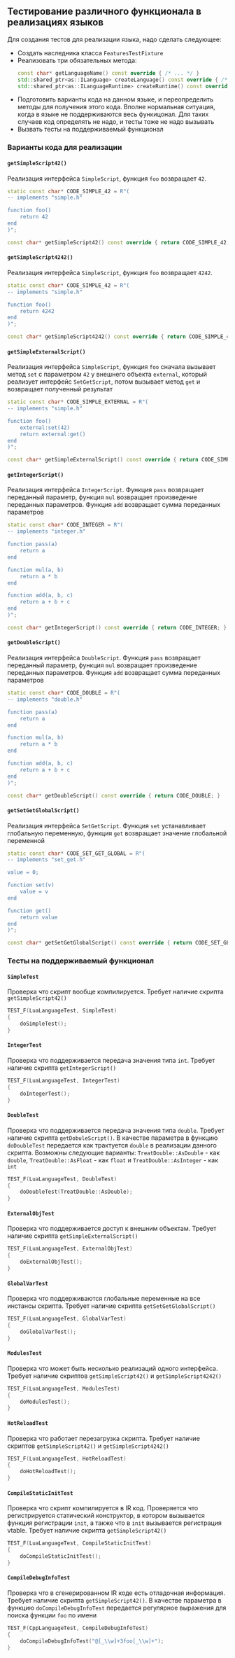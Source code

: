 Тестирование различного функционала в реализациях языков
--------------------------------------------------------

Для создания тестов для реализации языка, надо сделать следующее:
- Создать наследника класса `FeaturesTestFixture`
- Реализовать три обязательных метода:
    ```c++
    const char* getLanguageName() const override { /* ... */ }
    std::shared_ptr<as::ILanguage> createLanguage() const override { /* ... */ }
    std::shared_ptr<as::ILanguageRuntime> createRuntime() const override { /* ... */ }
    ```
- Подготовить варианты кода на данном языке, и переопределить методы для получения этого кода. Вполне нормальная
ситуация, когда в языке не поддерживаются весь функицонал. Для таких случаев код определять не надо, и тесты тоже не
надо вызывать
- Вызвать тесты на поддерживаемый функционал


### Варианты кода для реализации

#### `getSimpleScript42()`
Реализация интерфейса `SimpleScript`, функция `foo` возвращает `42`.
```c++
static const char* CODE_SIMPLE_42 = R"(
-- implements "simple.h"

function foo()
    return 42
end
)";

const char* getSimpleScript42() const override { return CODE_SIMPLE_42; }
```

#### `getSimpleScript4242()`
Реализация интерфейса `SimpleScript`, функция `foo` возвращает `4242`.
```c++
static const char* CODE_SIMPLE_42 = R"(
-- implements "simple.h"

function foo()
    return 4242
end
)";

const char* getSimpleScript4242() const override { return CODE_SIMPLE_4242; }
```

#### `getSimpleExternalScript()`
Реализация интерфейса `SimpleScript`, функция `foo` сначала вызывает метод `set` с параметром `42` у внешнего объекта
`external`, который реализует интерфейс `SetGetScript`, потом вызывает метод `get` и возвращает полученный результат
```c++
static const char* CODE_SIMPLE_EXTERNAL = R"(
-- implements "simple.h"

function foo()
    external:set(42)
    return external:get()
end
)";

const char* getSimpleExternalScript() const override { return CODE_SIMPLE_EXTERNAL; }
```

#### `getIntegerScript()`
Реализация интерфейса `IntegerScript`. Функция `pass` возвращает переданный параметр, функция `mul` возвращает 
произведение переданных параметров. Функция `add` возвращает сумма переданных параметров
```c++
static const char* CODE_INTEGER = R"(
-- implements "integer.h"

function pass(a)
    return a
end

function mul(a, b)
    return a * b
end

function add(a, b, c)
    return a + b + c
end
)";

const char* getIntegerScript() const override { return CODE_INTEGER; }
```

#### `getDoubleScript()`
Реализация интерфейса `DoubleScript`. Функция `pass` возвращает переданный параметр, функция `mul` возвращает
произведение переданных параметров. Функция `add` возвращает сумма переданных параметров
```c++
static const char* CODE_DOUBLE = R"(
-- implements "double.h"

function pass(a)
    return a
end

function mul(a, b)
    return a * b
end

function add(a, b, c)
    return a + b + c
end
)";

const char* getDoubleScript() const override { return CODE_DOUBLE; }
```

#### `getSetGetGlobalScript()`
Реализация интерфейса `SetGetScript`. Функция `set` устанавливает глобальную переменную, функция `get` возвращает
значение глобальной переменной
```c++
static const char* CODE_SET_GET_GLOBAL = R"(
-- implements "set_get.h"

value = 0;

function set(v)
    value = v
end

function get()
    return value
end
)";

const char* getSetGetGlobalScript() const override { return CODE_SET_GET_GLOBAL; }
```


### Тесты на поддерживаемый функционал

#### `SimpleTest`
Проверка что скрипт вообще компилируется. Требует наличие скрипта `getSimpleScript42()`
```c++
TEST_F(LuaLanguageTest, SimpleTest)
{
    doSimpleTest();
}
```

#### `IntegerTest`
Проверка что поддерживается передача значения типа `int`. Требует наличие скрипта `getIntegerScript()`
```c++
TEST_F(LuaLanguageTest, IntegerTest)
{
    doIntegerTest();
}
```

#### `DoubleTest`
Проверка что поддерживается передача значения типа `double`. Требует наличие скрипта `getDobuleScript()`. В качестве
параметра в функцию `doDoubleTest` передается как трактуется `double` в реализации данного скрипта. Возможны следующие
варианты: `TreatDouble::AsDouble` - как `double`, `TreatDouble::AsFloat` - как `float` и `TreatDouble::AsInteger` - как
`int`
```c++
TEST_F(LuaLanguageTest, DoubleTest)
{
    doDoubleTest(TreatDouble::AsDouble);
}
```

#### `ExternalObjTest`
Проверка что поддерживается доступ к внешним объектам. Требует наличие скрипта `getSimpleExternalScript()`
```c++
TEST_F(LuaLanguageTest, ExternalObjTest)
{
    doExternalObjTest();
}
```

#### `GlobalVarTest`
Проверка что поддерживаются глобальные переменные на все инстансы скрипта. Требует наличие скрипта `getSetGetGlobalScript()`
```c++
TEST_F(LuaLanguageTest, GlobalVarTest)
{
    doGlobalVarTest();
}
```

#### `ModulesTest`
Проверка что может быть несколько реализаций одного интерфейса. Требует наличие скриптов `getSimpleScript42()` и
`getSimpleScript4242()`
```c++
TEST_F(LuaLanguageTest, ModulesTest)
{
    doModulesTest();
}
```

#### `HotReloadTest`
Проверка что работает перезагрузка скрипта. Требует наличие скриптов `getSimpleScript42()` и `getSimpleScript4242()`
```c++
TEST_F(LuaLanguageTest, HotReloadTest)
{
    doHotReloadTest();
}
```

#### `CompileStaticInitTest`
Проверка что скрипт компилируется в IR код. Проверяется что регистрируется статический конструктор, в котором
вызывается функция регистрации `init`, а также что в `init` вызывается регистрация vtable. Требует наличие скрипта
`getSimpleScript42()`
```c++
TEST_F(LuaLanguageTest, CompileStaticInitTest)
{
    doCompileStaticInitTest();
}
```

#### `CompileDebugInfoTest`
Проверка что в сгенерированном IR коде есть отладочная информация. Требует наличие скрипта `getSimpleScript42()`. В
качестве параметра в функцию `doCompileDebugInfoTest` передается регулярное выражения для поиска функции `foo` по имени
```c++
TEST_F(CppLanguageTest, CompileDebugInfoTest)
{
    doCompileDebugInfoTest("@[_\\w]+3foo[_\\w]+");
}
```